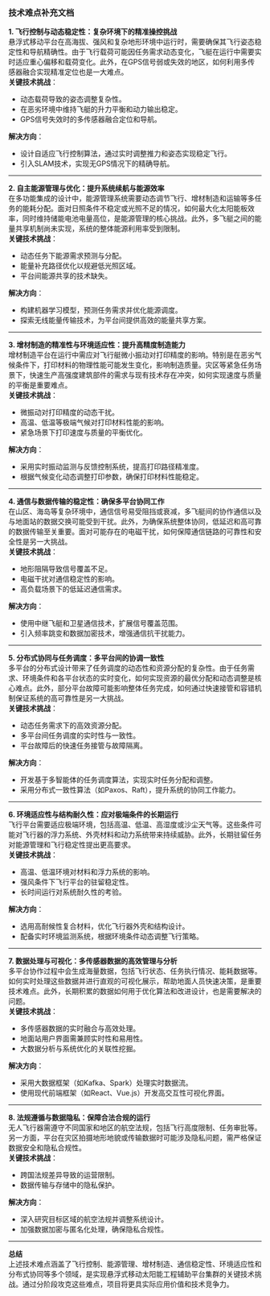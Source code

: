 ### **技术难点补充文档**

**1. 飞行控制与动态稳定性：复杂环境下的精准操控挑战**  
悬浮式移动平台在高海拔、强风和复杂地形环境中运行时，需要确保其飞行姿态稳定性和导航精确性。由于飞行载荷可能因任务需求动态变化，飞艇在运行中需要实时适应重心偏移和载荷变化。此外，在GPS信号弱或失效的地区，如何利用多传感器融合实现精准定位也是一大难点。  
**关键技术挑战**：
- 动态载荷导致的姿态调整复杂性。
- 在恶劣环境中维持飞艇的升力平衡和动力输出稳定。
- GPS信号失效时的多传感器融合定位和导航。

**解决方向**：  
- 设计自适应飞行控制算法，通过实时调整推力和姿态实现稳定飞行。  
- 引入SLAM技术，实现无GPS情况下的精确导航。

---

**2. 自主能源管理与优化：提升系统续航与能源效率**  
在多功能集成的设计中，能源管理系统需要动态调节飞行、增材制造和运输等多任务的能耗分配。面对日照条件不稳定或光照不足的情况，如何最大化太阳能板效率，同时维持储能电池电量高位，是能源管理的核心挑战。此外，多飞艇之间的能量共享机制尚未实现，系统的整体能源利用率受到限制。  
**关键技术挑战**：
- 动态任务下能源需求预测与分配。
- 能量补充路径优化以规避低光照区域。
- 平台间能源共享的技术缺失。

**解决方向**：  
- 构建机器学习模型，预测任务需求并优化能源调度。  
- 探索无线能量传输技术，为平台间提供高效的能量共享方案。

---

**3. 增材制造的精准性与环境适应性：提升高精度制造能力**  
增材制造平台在运行中需应对飞行艇微小振动对打印精度的影响。特别是在恶劣气候条件下，打印材料的物理性能可能发生变化，影响制造质量。灾区等紧急任务场景下，快速生产高强度建筑部件的需求与现有技术存在冲突，如何实现速度与质量的平衡是重要难点。  
**关键技术挑战**：
- 微振动对打印精度的动态干扰。
- 高温、低温等极端气候对打印材料性能的影响。
- 紧急场景下打印速度与质量的平衡优化。

**解决方向**：  
- 采用实时振动监测与反馈控制系统，提高打印路径精准度。  
- 根据气候变化动态调整打印参数，确保打印材料性能稳定。

---

**4. 通信与数据传输的稳定性：确保多平台协同工作**  
在山区、海岛等复杂环境中，通信信号易受阻挡或衰减，多飞艇间的协作通信以及与地面站的数据交换可能受到干扰。此外，为确保系统整体协同，低延迟和高可靠的数据传输至关重要。面对可能存在的电磁干扰，如何保障通信链路的可靠性和安全性是另一大挑战。  
**关键技术挑战**：
- 地形阻隔导致信号覆盖不足。
- 电磁干扰对通信稳定性的影响。
- 高负载场景下的低延迟通信需求。

**解决方向**：  
- 使用中继飞艇和卫星通信技术，扩展信号覆盖范围。  
- 引入频率跳变和数据加密技术，增强通信抗干扰能力。

---

**5. 分布式协同与任务调度：多平台间的协调一致性**  
多平台的分布式设计带来了任务调度的动态性和资源分配的复杂性。由于任务需求、环境条件和各平台状态的实时变化，如何实现资源的最优分配和动态调整是核心难点。此外，部分平台故障可能影响整体任务完成，如何通过快速接管和容错机制保证系统的高可靠性是另一大挑战。  
**关键技术挑战**：
- 动态任务需求下的高效资源分配。
- 多平台间任务调度的实时性与一致性。
- 平台故障后的快速任务接管与故障隔离。

**解决方向**：  
- 开发基于多智能体的任务调度算法，实现实时任务分配和调整。  
- 采用分布式一致性算法（如Paxos、Raft），提升系统的协同工作能力。

---

**6. 环境适应性与结构耐久性：应对极端条件的长期运行**  
飞行平台需要适应极端环境，包括高温、低温、高湿度或沙尘天气等。这些条件可能对飞行器的浮力系统、外壳材料和动力系统带来持续威胁。此外，长期驻留任务对能源管理和飞行稳定性提出更高要求。  
**关键技术挑战**：
- 高温、低温环境对材料和浮力系统的影响。
- 强风条件下飞行平台的驻留稳定性。
- 长时间运行对系统耐久性的考验。

**解决方向**：  
- 选用高耐候性复合材料，优化飞行器外壳和结构设计。  
- 配备实时环境监测系统，根据环境条件动态调整飞行策略。

---

**7. 数据处理与可视化：多传感器数据的高效管理与分析**  
多平台协作过程中会生成海量数据，包括飞行状态、任务执行情况、能耗数据等。如何实时处理这些数据并进行直观的可视化展示，帮助地面人员快速决策，是重要技术难点。此外，长期积累的数据如何用于优化算法和改进设计，也是需要解决的问题。  
**关键技术挑战**：
- 多传感器数据的实时融合与高效处理。
- 地面站用户界面需兼顾实时性和易用性。
- 大数据分析与系统优化的关联性挖掘。

**解决方向**：  
- 采用大数据框架（如Kafka、Spark）处理实时数据流。  
- 使用现代前端框架（如React、Vue.js）开发高交互性可视化界面。

---

**8. 法规遵循与数据隐私：保障合法合规的运行**  
无人飞行器需遵守不同国家和地区的航空法规，包括飞行高度限制、任务审批等。另一方面，平台在灾区拍摄地形地貌或传输数据时可能涉及隐私问题，需严格保证数据安全和隐私合规性。  
**关键技术挑战**：
- 跨国法规差异导致的运营限制。
- 数据传输与存储中的隐私保护。

**解决方向**：  
- 深入研究目标区域的航空法规并调整系统设计。  
- 加强数据加密与匿名化处理，确保隐私合规性。

---

**总结**  
上述技术难点涵盖了飞行控制、能源管理、增材制造、通信稳定性、环境适应性和分布式协同等多个领域，是实现悬浮式移动太阳能工程辅助平台集群的关键技术挑战。通过分阶段攻克这些难点，项目将更具实际应用价值和技术竞争力。